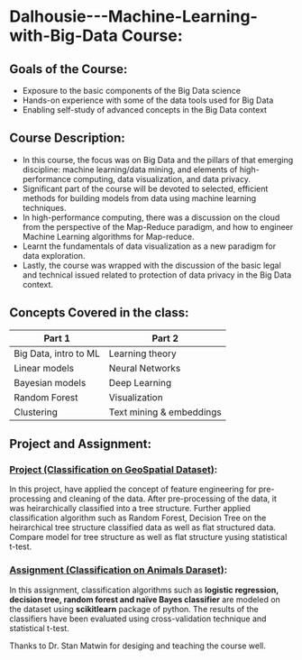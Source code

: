 # Dalhousie---Machine-Learning-with-Big-Data Course:

Goals of the Course:
--------------------

* Exposure to the basic components of the Big Data science
* Hands-on experience with some of the data tools used for Big Data
* Enabling self-study of advanced concepts in the Big Data context

Course Description:
-------------------
* In this course, the focus was on Big Data and the pillars of that emerging discipline: machine learning/data mining, and elements of high-performance computing, data visualization, and data privacy. 
* Significant part of the course will be devoted to selected, efficient methods for building models from data using machine learning techniques. 
* In high-performance computing, there was a discussion on the cloud from the perspective of the Map-Reduce paradigm, and how to engineer Machine Learning algorithms for Map-reduce.
* Learnt the fundamentals of data visualization as a new paradigm for data exploration.
* Lastly, the course was wrapped with the discussion of the basic legal and technical issued related to protection of data privacy in the Big Data context.

Concepts Covered in the class:
------------------------------

| Part 1                | Part 2                   |
| --------------------- | ------------------------ | 
| Big Data, intro to ML | Learning theory          |
| Linear models         | Neural Networks          |
| Bayesian models       | Deep Learning            |
| Random Forest         | Visualization            |
| Clustering            | Text mining & embeddings |

Project and Assignment:
-----------------------

### [Project (Classification on GeoSpatial Dataset)](https://github.com/dalalbhargav07/Dalhousie---Machine-Learning-with-Big-Data/tree/master/Project%20-%20GeoSpatial%20Data%20Classification):

In this project, have applied the concept of feature engineering for pre-processing and cleaning of the data.  After pre-processing of the data, it was heirarchically classified into a tree structure. Further applied classification algorithm such as Random Forest, Decision Tree on the heirarchical tree structure classified data as well as flat structured data. Compare model for tree structure as well as flat structure yusing statistical t-test.

### [Assignment (Classification on Animals Daraset)](https://github.com/dalalbhargav07/Dalhousie---Machine-Learning-with-Big-Data/tree/master/Assignment%201%20-%20Animal%20Dataset%20Classification):

In this assignment, classification algorithms such as **logistic regression, decision tree, random forest and
naïve Bayes classifier** are modeled on the dataset using **scikitlearn** package of python. The results of the classifiers have been evaluated using cross-validation technique and statistical t-test.

Thanks to Dr. Stan Matwin for desiging and teaching the course well.
